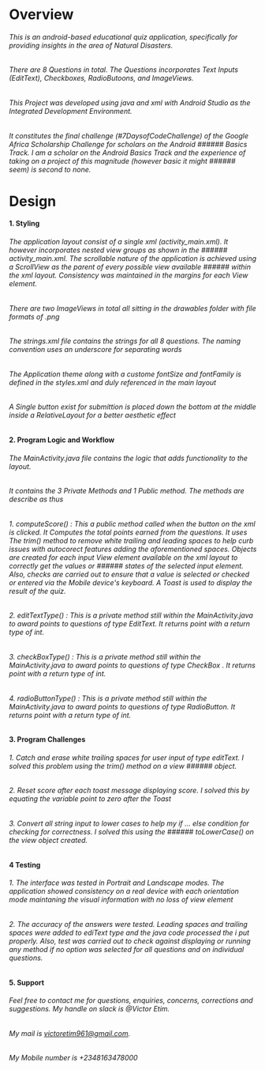 # Overview
###### This is an android-based educational quiz application, specifically for providing insights in the area of Natural Disasters.
###### There are 8 Questions in total. The Questions incorporates Text Inputs (EditText), Checkboxes, RadioButoons, and ImageViews.
###### This Project was developed using java and xml with Android Studio as the Integrated Development Environment.
###### It constitutes the final challenge (#7DaysofCodeChallenge) of the Google Africa Scholarship Challenge for scholars on the Android ###### Basics Track. I am a scholar on the Android Basics Track and the experience of taking on a project of this magnitude (however basic it might ###### seem) is second to none.
# Design
#### 1. Styling
###### The application layout consist of a single xml (_activity_main.xml_). It however incorporates nested view groups as shown in the ###### activity_main.xml. The scrollable nature of the application is achieved using a ScrollView as the parent of every possible view available ###### within the xml layout. Consistency was maintained in the margins for each View element.
###### There are two ImageViews in total all sitting in the _drawables_ folder with file formats of .png
###### The strings.xml file contains the strings for all 8 questions. The naming convention uses an underscore for separating words
###### The Application theme along with a custome fontSize and fontFamily is defined in the styles.xml and duly referenced in the main layout
###### A Single button exist for submittion is placed down the bottom at the middle inside a RelativeLayout for a better aesthetic effect
#### 2. Program Logic and Workflow
###### The _MainActivity.java_ file contains the logic that adds functionality to the layout.
###### It contains the 3 Private Methods and 1 Public method. The methods are describe as thus
###### 1. *computeScore()* : This a public method called when the button on the xml is clicked. It Computes the total points earned from the questions. It uses The _trim()_ method to remove white trailing and leading spaces to help curb issues with autocorect features adding the aforementioned spaces. Objects are created for each input View element available on the xml layout to correctly get the values or ###### states of the selected input element. Also, checks are carried out to ensure that a value is selected or checked or entered via the Mobile device's keyboard. A _Toast_ is used to display the result of the quiz.
###### 2. *editTextType()* : This is a private method still within the _MainActivity.java_ to award points to questions of type _EditText_. It returns _point_ with a return type of _int_.
###### 3. *checkBoxType()* : This is a private method still within the _MainActivity.java_ to award points to questions of type _CheckBox_ . It returns _point_ with a return type of _int_.
###### 4. *radioButtonType()* : This is a private method still within the _MainActivity.java_ to award points to questions of type _RadioButton_. It returns _point_ with a return type of _int_.
#### 3. Program Challenges
###### 1. Catch and erase white trailing spaces for user input of type _editText_. I solved this problem using the _trim()_ method on a view ###### object.
###### 2. Reset score after each toast message displaying score. I solved this by equating the variable _point_ to zero after the _Toast_
###### 3. Convert all string input to lower cases to help my _if ... else_ condition for checking for correctness. I solved this using the ###### _toLowerCase()_ on the view object created.
#### 4 Testing
###### 1. The interface was tested in Portrait and Landscape modes. The application showed consistency on a real device with each orientation mode maintaning the visual information with no loss of view element
###### 2. The accuracy of the answers were tested. Leading spaces and trailing spaces were added to _ediText_ type and the java code processed the i put properly. Also, test was carried out to check against displaying or running any method if no option was selected for all questions and on individual questions.
#### 5. Support
###### Feel free to contact me for questions, enquiries, concerns, corrections and suggestions. My handle on slack is *@Victor Etim*.
###### My mail is victoretim961@gmail.com.
###### My Mobile number is +2348163478000


